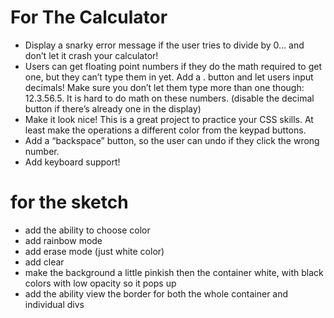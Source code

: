 # For The Calculator
- Display a snarky error message if the user tries to divide by 0… 
and don’t let it crash your calculator!
- Users can get floating point numbers if they do the math required to get one, but they can’t type them in yet. Add a . button and let users input decimals! Make sure you don’t let them type more than one though: 12.3.56.5. It is hard to do math on these numbers. (disable the decimal button if there’s already one in the display)
- Make it look nice! This is a great project to practice your CSS skills. At least make the operations a different color from the keypad buttons.
- Add a “backspace” button, so the user can undo if they click the wrong number.
- Add keyboard support!

# for the sketch

- add the ability to choose color
- add rainbow mode
- add erase mode (just white color)
- add clear
- make the background a little pinkish 
then the container white, with black
colors with low opacity so it pops up
- add the ability view the border for
both the whole container and individual divs

